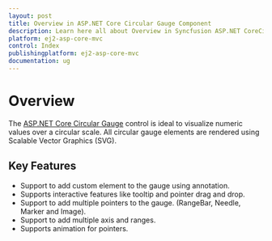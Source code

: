```yaml
---
layout: post
title: Overview in ASP.NET Core Circular Gauge Component
description: Learn here all about Overview in Syncfusion ASP.NET CoreCircular Gauge component of Syncfusion Essential JS 2 and more.
platform: ej2-asp-core-mvc
control: Index
publishingplatform: ej2-asp-core-mvc
documentation: ug
---
```



# Overview

The [ASP.NET Core Circular Gauge](https://www.syncfusion.com/aspnet-core-ui-controls/circular-gauge) control is ideal to visualize numeric values over a circular scale. All circular gauge elements are rendered using Scalable Vector Graphics (SVG).

## Key Features

* Support to add custom element to the gauge using annotation.
* Supports interactive features like tooltip and pointer drag and drop.
* Support to add multiple pointers to the gauge. (RangeBar, Needle, Marker and Image).
* Support to add multiple axis and ranges.
* Supports animation for pointers.
